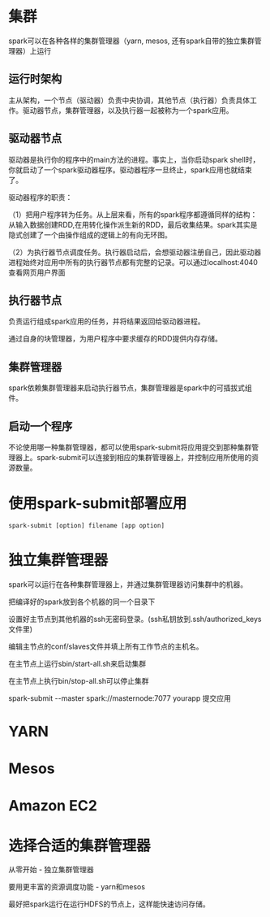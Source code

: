 # 集群
spark可以在各种各样的集群管理器（yarn, mesos, 还有spark自带的独立集群管理器）上运行

## 运行时架构
主从架构，一个节点（驱动器）负责中央协调，其他节点（执行器）负责具体工作。驱动器节点，集群管理器，以及执行器一起被称为一个spark应用。

## 驱动器节点
驱动器是执行你的程序中的main方法的进程。事实上，当你启动spark shell时，你就启动了一个spark驱动器程序。驱动器程序一旦终止，spark应用也就结束了。

驱动器程序的职责：

  （1）把用户程序转为任务。从上层来看，所有的spark程序都遵循同样的结构：从输入数据创建RDD,在用转化操作派生新的RDD，最后收集结果。spark其实是隐式创建了一个由操作组成的逻辑上的有向无环图。

  （2）为执行器节点调度任务。执行器启动后，会想驱动器注册自己，因此驱动器进程始终对应用中所有的执行器节点都有完整的记录。可以通过localhost:4040查看网页用户界面

## 执行器节点
负责运行组成spark应用的任务，并将结果返回给驱动器进程。

通过自身的块管理器，为用户程序中要求缓存的RDD提供内存存储。

## 集群管理器
spark依赖集群管理器来启动执行器节点，集群管理器是spark中的可插拔式组件。

## 启动一个程序
不论使用哪一种集群管理器，都可以使用spark-submit将应用提交到那种集群管理器上。spark-submit可以连接到相应的集群管理器上，并控制应用所使用的资源数量。


# 使用spark-submit部署应用
```
spark-submit [option] filename [app option]
```

# 独立集群管理器
spark可以运行在各种集群管理器上，并通过集群管理器访问集群中的机器。

  把编译好的spark放到各个机器的同一个目录下

  设置好主节点到其他机器的ssh无密码登录。(ssh私钥放到.ssh/authorized_keys文件里)

  编辑主节点的conf/slaves文件并填上所有工作节点的主机名。

  在主节点上运行sbin/start-all.sh来启动集群

  在主节点上执行bin/stop-all.sh可以停止集群

  spark-submit --master spark://masternode:7077 yourapp 提交应用

# YARN

# Mesos

# Amazon EC2

# 选择合适的集群管理器
从零开始 - 独立集群管理器

要用更丰富的资源调度功能 - yarn和mesos

最好把spark运行在运行HDFS的节点上，这样能快速访问存储。
